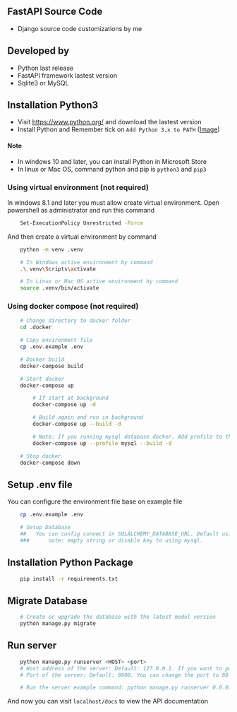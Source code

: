 ## FastAPI Source Code
- Django source code customizations by me


## Developed by
- Python last release
- FastAPI framework lastest version
- Sqlite3 or MySQL


## Installation Python3
- Visit https://www.python.org/ and download the lastest version
- Install Python and Remember tick on `Add Python 3.x to PATH` ([Image](https://docs.blender.org/manual/vi/latest/_images/about_contribute_install_windows_installer.png))

#### Note
- In windows 10 and later, you can install Python in Microsoft Store
- In linux or Mac OS, command python and pip is `python3` and `pip3`


### Using virtual environment (not required)
In windows 8.1 and later you must allow create virtual environment. Open powershell as administrator and run this command
```bash
    Set-ExecutionPolicy Unrestricted -Force
```

And then create a virtual environment by command
```bash
    python -m venv .venv

    # In Windows active environment by command
    .\.venv\Scripts\activate

    # In Linux or Mac OS active environment by command
    source .venv/bin/activate
```


### Using docker compose (not required)
```bash
    # Change directory to docker folder
    cd .docker

    # Copy environment file
    cp .env.example .env

    # Docker build
    docker-compose build

    # Start docker
    docker-compose up

        # If start at background
        docker-compose up -d

        # Build again and run in background
        docker-compose up --build -d

        # Note: If you running mysql database docker. Add profile to the command
        docker-compose up --profile mysql --build -d

    # Stop docker
    docker-compose down
```


## Setup .env file
You can configure the environment file base on example file
```bash
    cp .env.example .env

    # Setup Database
    ##   You can config connect in SQLALCHEMY_DATABASE_URL. Default using sqlite3
    ###      note: empty string or disable key to using mysql.
```


## Installation Python Package
```bash
    pip install -r requirements.txt
```


## Migrate Database
```bash
    # Create or upgrade the database with the latest model version
    python manage.py migrate
```

## Run server
```bash
    python manage.py runserver <HOST> <port>
    # Host address of the server: Default: 127.0.0.1. If you want to public the server address host address is 0.0.0.0
    # Port of the server: Default: 8000. You can change the port to 80

    # Run the server example command: python manage.py runserver 0.0.0.0 80
```

And now you can visit `localhost/docs` to view the API documentation
